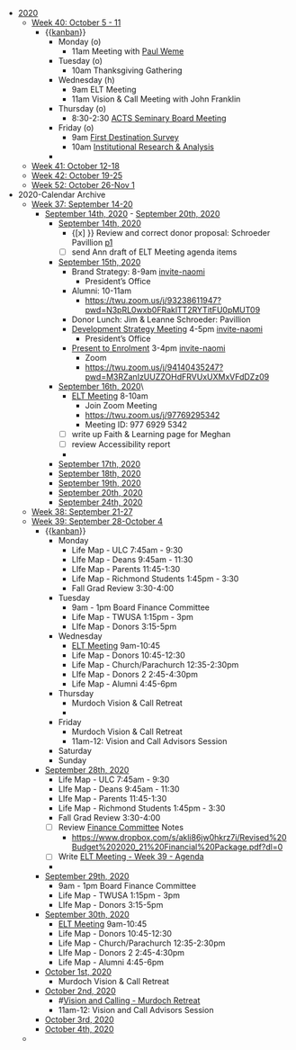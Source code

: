 - [2020](<2020.md>)
    - [Week 40: October 5 - 11](<Week 40: October 5 - 11.md>)
        - {{[kanban](<kanban.md>)}}
            - Monday (o)
                - 11am Meeting with [Paul Weme](<Paul Weme.md>)
            - Tuesday (o)
                - 10am Thanksgiving Gathering
            - Wednesday (h)
                - 9am ELT Meeting
                - 11am Vision & Call Meeting with John Franklin
            - Thursday (o)
                - 8:30-2:30 [ACTS Seminary Board Meeting](<ACTS Seminary Board Meeting.md>)
            - Friday (o)
                - 9am [First Destination Survey](<First Destination Survey.md>)
                - 10am [Institutional Research & Analysis](<Institutional Research & Analysis.md>)
            - 
    - [Week 41: October 12-18](<Week 41: October 12-18.md>)
    - [Week 42: October 19-25](<Week 42: October 19-25.md>)
    - [Week 52: October 26-Nov 1](<Week 52: October 26-Nov 1.md>)
- 2020-Calendar Archive
    - [Week 37: September 14-20](<Week 37: September 14-20.md>)
        - [September 14th, 2020](<September 14th, 2020.md>) - [September 20th, 2020](<September 20th, 2020.md>)
            - [September 14th, 2020](<September 14th, 2020.md>)
                - {[x] }} Review and correct donor proposal: Schroeder Pavillion [p1](<p1.md>)
                - [ ] send Ann draft of ELT Meeting agenda items
            - [September 15th, 2020](<September 15th, 2020.md>)
                - Brand Strategy: 8-9am [invite-naomi](<invite-naomi.md>)
                    - President’s Office
                - Alumni: 10-11am
                    - https://twu.zoom.us/j/93238611947?pwd=N3pRL0wxb0FRaklTT2RYTitFU0pMUT09
                - Donor Lunch: Jim & Leanne Schroeder: Pavillion
                - [Development Strategy Meeting](<Development Strategy Meeting.md>) 4-5pm [invite-naomi](<invite-naomi.md>)
                    - President’s Office
                - [Present to Enrolment](<Present to Enrolment.md>) 3-4pm [invite-naomi](<invite-naomi.md>)
                    - Zoom
                    - https://twu.zoom.us/j/94140435247?pwd=M3RZanIzUUZZOHdFRVUxUXMxVFdDZz09
            - [September 16th, 2020](<September 16th, 2020.md>)\
                - [ELT Meeting](<ELT Meeting.md>) 8-10am
                    - Join Zoom Meeting 
                    - https://twu.zoom.us/j/97769295342 
                    - Meeting ID: 977 6929 5342 
                - [ ] write up Faith & Learning page for Meghan
                - [ ] review Accessibility report
                - 
            - [September 17th, 2020](<September 17th, 2020.md>)
            - [September 18th, 2020](<September 18th, 2020.md>)
            - [September 19th, 2020](<September 19th, 2020.md>)
            - [September 20th, 2020](<September 20th, 2020.md>)
            - [September 24th, 2020](<September 24th, 2020.md>)
    - [Week 38: September 21-27](<Week 38: September 21-27.md>)
    - [Week 39: September 28-October 4](<Week 39: September 28-October 4.md>)
        - {{[kanban](<kanban.md>)}} 
            - Monday
                - Life Map - ULC
7:45am - 9:30
                - LIfe Map - Deans
 9:45am - 11:30
                - LIfe Map - Parents
11:45-1:30
                - Life Map - Richmond Students
 1:45pm - 3:30
                - Fall Grad Review
3:30-4:00
            - Tuesday
                - 9am - 1pm Board Finance Committee
                - Life Map - TWUSA
1:15pm - 3pm
                - LIfe Map - Donors
3:15-5pm
            - Wednesday
                - [ELT Meeting](<ELT Meeting.md>) 9am-10:45
                - Life Map - Donors
10:45-12:30
                - Life Map - Church/Parachurch
12:35-2:30pm
                - LIfe Map - Donors 2
2:45-4:30pm
                - Life Map - Alumni
4:45-6pm
            - Thursday
                - Murdoch Vision & Call Retreat
                - 
            - Friday
                - Murdoch Vision & Call Retreat
                - 11am-12: Vision and Call Advisors Session
            - Saturday
            - Sunday
        - [September 28th, 2020](<September 28th, 2020.md>)
            - Life Map - ULC
7:45am - 9:30
            - LIfe Map - Deans
 9:45am - 11:30
            - LIfe Map - Parents
11:45-1:30
            - Life Map - Richmond Students
 1:45pm - 3:30
            - Fall Grad Review
3:30-4:00
            - [ ] Review [Finance Committee](<Finance Committee.md>) Notes
                - https://www.dropbox.com/s/akli86jw0hkrz7i/Revised%20Budget%202020_21%20Financial%20Package.pdf?dl=0
            - [ ] Write [ELT Meeting - Week 39 - Agenda](<ELT Meeting - Week 39 - Agenda.md>)
            - 
        - [September 29th, 2020](<September 29th, 2020.md>)
            - 9am - 1pm Board Finance Committee
            - Life Map - TWUSA
1:15pm - 3pm
            - LIfe Map - Donors
3:15-5pm
        - [September 30th, 2020](<September 30th, 2020.md>)
            - [ELT Meeting](<ELT Meeting.md>) 9am-10:45
            - Life Map - Donors
10:45-12:30
            - Life Map - Church/Parachurch
12:35-2:30pm
            - LIfe Map - Donors 2
2:45-4:30pm
            - Life Map - Alumni
4:45-6pm
        - [October 1st, 2020](<October 1st, 2020.md>)
            - Murdoch Vision & Call Retreat
        - [October 2nd, 2020](<October 2nd, 2020.md>)
            - #[Vision and Calling - Murdoch Retreat](<Vision and Calling - Murdoch Retreat.md>)
            - 11am-12: Vision and Call Advisors Session
        - [October 3rd, 2020](<October 3rd, 2020.md>)
        - [October 4th, 2020](<October 4th, 2020.md>)
    - 
